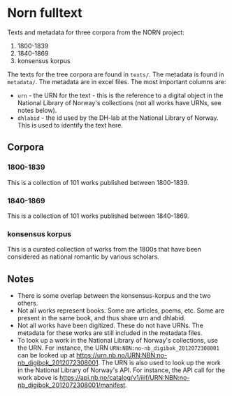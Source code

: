 # Norn fulltext

Texts and metadata for three corpora from the NORN project:

1. 1800-1839
1. 1840-1869
1. konsensus korpus

The texts for the tree corpora are found in `texts/`. The metadata is found in `metadata/`. The metadata are in excel files. The most important columns are:

* `urn` - the URN for the text - this is the reference to a digital object in the National Library of Norway's collections (not all works have URNs, see notes below).
* `dhlabid` - the id used by the DH-lab at the National Library of Norway. This is used to identify the text here.

## Corpora

### 1800-1839

This is a collection of 101 works published between 1800-1839.

### 1840-1869

This is a collection of 101 works published between 1840-1869.

### konsensus korpus

This is a curated collection of works from the 1800s that have been considered as national romantic by various scholars. 

## Notes

* There is some overlap between the konsensus-korpus and the two others.
* Not all works represent books. Some are articles, poems, etc. Some are present in the same book, and thus share urn and dhlabid.
* Not all works have been digitized. These do not have URNs. The metadata for these works are still included in the metadata files.
* To look up a work in the National Library of Norway's collections, use the URN. For instance, the URN `URN:NBN:no-nb_digibok_2012072308001` can be looked up at https://urn.nb.no/URN:NBN:no-nb_digibok_2012072308001. The URN is also used to look up the work in the National Library of Norway's API. For instance, the API call for the work above is https://api.nb.no/catalog/v1/iiif/URN:NBN:no-nb_digibok_2012072308001/manifest.
